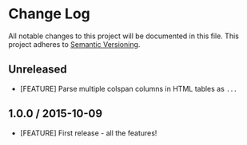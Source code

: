 # Change Log
All notable changes to this project will be documented in this file.
This project adheres to [Semantic Versioning](http://semver.org/).

## Unreleased

* [FEATURE] Parse multiple colspan columns in HTML tables as `...`

## 1.0.0 / 2015-10-09

* [FEATURE] First release - all the features!
